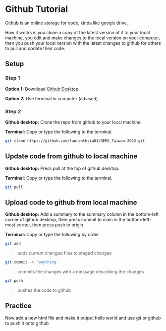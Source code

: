 
# Github Tutorial

[Github](https://github.com) is an online storage for code, kinda like google drive.  

How it works is you clone a copy of the latest version of it to your local machine, you edit and make changes to the local version on your computer, then you push your local version with the latest changes to github for others to pull and update their code.

## Setup

### Step 1

**Option 1:** Download [Github Desktop](https://desktop.github.com).  

**Option 2:** Use terminal in computer (advised).

### Step 2

**Github desktop:** Clone the repo from github to your local machine.  

**Terminal:** Copy or type the following to the terminal.

```sh
git clone https://github.com/laurenthsia81/GEMS_Taiwan-2022.git
```

## Update code from github to local machine

**Github desktop:** Press pull at the top of github desktop.  

**Terminal:** Copy or type the following to the terminal.

```sh
git pull
```

## Upload code to github from local machine

**Github desktop:** Add a summary to the summary column in the bottom-left corner of github desktop, then press commit to main in the bottom-left-most corner, then press push to origin.  

**Terminal:** Copy or type the following by order.  

```sh
git add .
```
> adds current changed files to staged changes
```sh
git commit -m 'anything'
```
> commits the changes with a message describing the changes
```sh
git push
```
> pushes the code to github

## Practice 

Now add a new html file and make it output hello world and use git or github to push it onto github